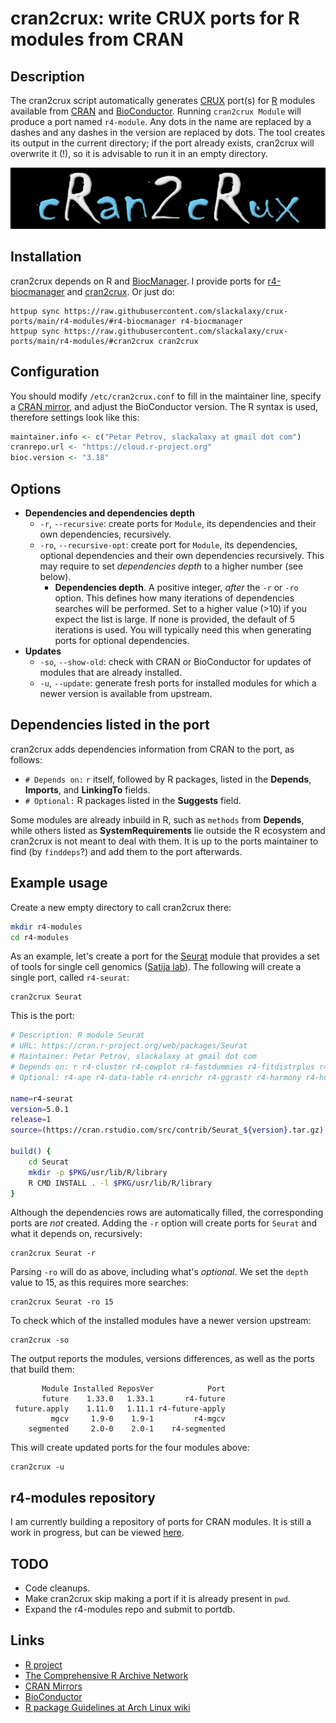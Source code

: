 # cran2crux: write CRUX ports for R modules from CRAN

## Description
The cran2crux script automatically generates [CRUX](https://crux.nu/) port(s) for [R](https://www.r-project.org/) modules available from [CRAN](https://cran.r-project.org/) and [BioConductor](https://bioconductor.org/). Running `cran2crux Module` will produce a port named `r4-module`. Any dots in the name are replaced by a dashes and any dashes in the version are replaced by dots. The tool creates its output in the current directory; if the port already exists, cran2crux will overwrite it (!), so it is advisable to run it in an empty directory. 

![img](./cran2crux.png)

## Installation
cran2crux depends on R and [BiocManager](https://cran.r-project.org/web/packages/BiocManager/vignettes/BiocManager.html). I provide ports for [r4-biocmanager](https://github.com/slackalaxy/crux-ports/tree/main/r4-modules/r4-biocmanager) and [cran2crux](https://github.com/slackalaxy/crux-ports/tree/main/r4-modules/cran2crux). Or just do:

    httpup sync https://raw.githubusercontent.com/slackalaxy/crux-ports/main/r4-modules/#r4-biocmanager r4-biocmanager
    httpup sync https://raw.githubusercontent.com/slackalaxy/crux-ports/main/r4-modules/#cran2crux cran2crux


## Configuration
You should modify `/etc/cran2crux.conf` to fill in the maintainer line, specify a [CRAN mirror](https://cran.r-project.org/mirrors.html), and adjust the BioConductor version. The R syntax is used, therefore settings look like this:
```R
maintainer.info <- c("Petar Petrov, slackalaxy at gmail dot com")
cranrepo.url <- "https://cloud.r-project.org"
bioc.version <- "3.18"
```
## Options
* **Dependencies and dependencies depth**
  * `-r`, `--recursive`: create ports for `Module`, its dependencies and their own dependencies, recursively.  
  * `-ro`, `--recursive-opt`: create port for `Module`, its dependencies, optional dependencies and their own dependencies recursively. This may require to set *dependencies depth* to a higher number (see below).  
    * **Dependencies depth**. A positive integer, *after* the `-r` or `-ro` option. This defines how many iterations of dependencies searches will be performed. Set to a higher value (>10) if you expect the list is large. If none is provided, the default of 5 iterations is used. You will typically need this when generating ports for optional dependencies.
* **Updates**
  * `-so`, `--show-old`: check with CRAN or BioConductor for updates of modules that are already installed.
  * `-u`, `--update`: generate fresh ports for installed modules for which a newer version is available from upstream.

## Dependencies listed in the port
cran2crux adds dependencies information from CRAN to the port, as follows:
* `# Depends on:` `r` itself, followed by R packages, listed in the **Depends**, **Imports**, and **LinkingTo** fields.
* `# Optional:` R packages listed in the **Suggests** field.

Some modules are already inbuild in R, such as `methods` from **Depends**, while others listed as **SystemRequirements** lie outside the R ecosystem and cran2crux is not meant to deal with them. It is up to the ports maintainer to find (by `finddeps`?) and add them to the port afterwards.

## Example usage
Create a new empty directory to call cran2crux there:
```BASH
mkdir r4-modules
cd r4-modules 
```
As an example, let's create a port for the [Seurat](https://cran.r-project.org/web/packages/Seurat/) module that provides a set of tools for single cell genomics ([Satija lab](https://satijalab.org/seurat/)). The following will create a single port, called `r4-seurat`:

    cran2crux Seurat

This is the port:
```BASH
# Description: R module Seurat
# URL: https://cran.r-project.org/web/packages/Seurat
# Maintainer: Petar Petrov, slackalaxy at gmail dot com
# Depends on: r r4-cluster r4-cowplot r4-fastdummies r4-fitdistrplus r4-future r4-future-apply r4-generics r4-ggplot2 r4-ggrepel r4-ggridges r4-httr r4-ica r4-igraph r4-irlba r4-jsonlite r4-kernsmooth r4-leiden r4-lifecycle r4-lmtest r4-mass r4-matrix r4-matrixstats r4-miniui r4-patchwork r4-pbapply r4-plotly r4-png r4-progressr r4-purrr r4-rann r4-rcolorbrewer r4-rcpp r4-rcppannoy r4-rcppeigen r4-rcpphnsw r4-rcppprogress r4-reticulate r4-rlang r4-rocr r4-rspectra r4-rtsne r4-scales r4-scattermore r4-sctransform r4-seuratobject r4-shiny r4-spatstat-explore r4-spatstat-geom r4-tibble r4-uwot
# Optional: r4-ape r4-data-table r4-enrichr r4-ggrastr r4-harmony r4-hdf5r r4-metap r4-mixtools r4-r-utils r4-rfast2 r4-rsvd r4-testthat r4-vgam

name=r4-seurat
version=5.0.1
release=1
source=(https://cran.rstudio.com/src/contrib/Seurat_${version}.tar.gz)

build() {
	cd Seurat
	mkdir -p $PKG/usr/lib/R/library
	R CMD INSTALL . -l $PKG/usr/lib/R/library
}
```
Although the dependencies rows are automatically filled, the corresponding ports are *not* created. Adding the `-r` option will create ports for `Seurat` and what it depends on, recursively:

    cran2crux Seurat -r
	
Parsing `-ro` will do as above, including what's *optional*. We set the `depth` value to 15, as this requires more searches:

	cran2crux Seurat -ro 15

To check which of the installed modules have a newer version upstream:

    cran2crux -so

The output reports the modules, versions differences, as well as the ports that build them:
```
       Module Installed ReposVer            Port
       future    1.33.0   1.33.1       r4-future
 future.apply    1.11.0   1.11.1 r4-future-apply
         mgcv     1.9-0    1.9-1         r4-mgcv
    segmented     2.0-0    2.0-1    r4-segmented
```
This will create updated ports for the four modules above:

    cran2crux -u

## r4-modules repository
I am currently building a repository of ports for CRAN modules. It is still a work in progress, but can be viewed [here](https://github.com/slackalaxy/crux-ports/tree/main/r4-modules).

## TODO
* Code cleanups.
* Make cran2crux skip making a port if it is already present in `pwd`.
* Expand the r4-modules repo and submit to portdb.

## Links
* [R project](https://www.r-project.org/)
* [The Comprehensive R Archive Network](https://cran.r-project.org/)
* [CRAN Mirrors](https://cran.r-project.org/mirrors.html)
* [BioConductor](https://bioconductor.org/)
* [R package Guidelines at Arch Linux wiki](https://wiki.archlinux.org/title/R_package_guidelines)
